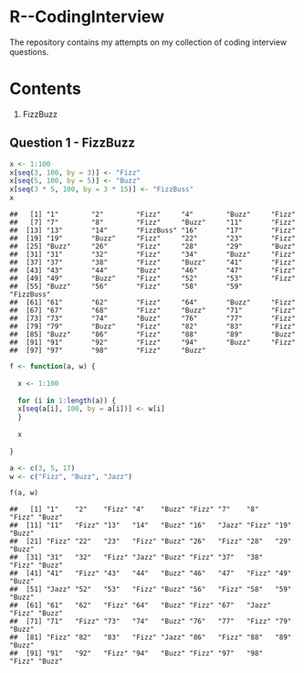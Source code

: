 # R--CodingInterview

The repository contains my attempts on my collection of coding interview questions.

# Contents

1. FizzBuzz




## Question 1 - FizzBuzz

``` r
x <- 1:100
x[seq(3, 100, by = 3)] <- "Fizz"
x[seq(5, 100, by = 5)] <- "Buzz"
x[seq(3 * 5, 100, by = 3 * 15)] <- "FizzBuss"
x
```

    ##   [1] "1"        "2"        "Fizz"     "4"        "Buzz"     "Fizz"    
    ##   [7] "7"        "8"        "Fizz"     "Buzz"     "11"       "Fizz"    
    ##  [13] "13"       "14"       "FizzBuss" "16"       "17"       "Fizz"    
    ##  [19] "19"       "Buzz"     "Fizz"     "22"       "23"       "Fizz"    
    ##  [25] "Buzz"     "26"       "Fizz"     "28"       "29"       "Buzz"    
    ##  [31] "31"       "32"       "Fizz"     "34"       "Buzz"     "Fizz"    
    ##  [37] "37"       "38"       "Fizz"     "Buzz"     "41"       "Fizz"    
    ##  [43] "43"       "44"       "Buzz"     "46"       "47"       "Fizz"    
    ##  [49] "49"       "Buzz"     "Fizz"     "52"       "53"       "Fizz"    
    ##  [55] "Buzz"     "56"       "Fizz"     "58"       "59"       "FizzBuss"
    ##  [61] "61"       "62"       "Fizz"     "64"       "Buzz"     "Fizz"    
    ##  [67] "67"       "68"       "Fizz"     "Buzz"     "71"       "Fizz"    
    ##  [73] "73"       "74"       "Buzz"     "76"       "77"       "Fizz"    
    ##  [79] "79"       "Buzz"     "Fizz"     "82"       "83"       "Fizz"    
    ##  [85] "Buzz"     "86"       "Fizz"     "88"       "89"       "Buzz"    
    ##  [91] "91"       "92"       "Fizz"     "94"       "Buzz"     "Fizz"    
    ##  [97] "97"       "98"       "Fizz"     "Buzz"

``` r
f <- function(a, w) {
  
  x <- 1:100
  
  for (i in 1:length(a)) {
  x[seq(a[i], 100, by = a[i])] <- w[i]  
  }
  
  x
  
}

a <- c(3, 5, 17)
w <- c("Fizz", "Buzz", "Jazz")

f(a, w)
```

    ##   [1] "1"    "2"    "Fizz" "4"    "Buzz" "Fizz" "7"    "8"    "Fizz" "Buzz"
    ##  [11] "11"   "Fizz" "13"   "14"   "Buzz" "16"   "Jazz" "Fizz" "19"   "Buzz"
    ##  [21] "Fizz" "22"   "23"   "Fizz" "Buzz" "26"   "Fizz" "28"   "29"   "Buzz"
    ##  [31] "31"   "32"   "Fizz" "Jazz" "Buzz" "Fizz" "37"   "38"   "Fizz" "Buzz"
    ##  [41] "41"   "Fizz" "43"   "44"   "Buzz" "46"   "47"   "Fizz" "49"   "Buzz"
    ##  [51] "Jazz" "52"   "53"   "Fizz" "Buzz" "56"   "Fizz" "58"   "59"   "Buzz"
    ##  [61] "61"   "62"   "Fizz" "64"   "Buzz" "Fizz" "67"   "Jazz" "Fizz" "Buzz"
    ##  [71] "71"   "Fizz" "73"   "74"   "Buzz" "76"   "77"   "Fizz" "79"   "Buzz"
    ##  [81] "Fizz" "82"   "83"   "Fizz" "Jazz" "86"   "Fizz" "88"   "89"   "Buzz"
    ##  [91] "91"   "92"   "Fizz" "94"   "Buzz" "Fizz" "97"   "98"   "Fizz" "Buzz"
